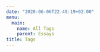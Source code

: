 ```yaml
---
date: "2020-06-06T22:49:19+02:00"
menu:
  main:
    name: All Tags
    parent: Essays
title: Tags
---
```


